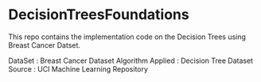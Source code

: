 # DecisionTreesFoundations
This repo contains the implementation code on the Decision Trees using Breast Cancer Datset. 

DataSet : Breast Cancer Dataset
Algorithm Applied : Decision Tree
Dataset Source : UCI Machine Learning Repository  
